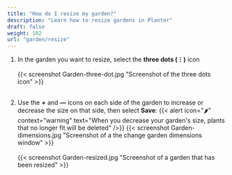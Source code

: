 ```yaml
---
title: "How do I resize my garden?"
description: "Learn how to resize gardens in Planter"
draft: false
weight: 102
url: "garden/resize"
---
```



1. In the garden you want to resize, select the **three dots (⋮)** icon<br /><br />
{{< screenshot Garden-three-dot.jpg "Screenshot of the three dots icon" >}}<br /><br />

2. Use the **+** and **—** icons on each side of the garden to increase or decrease the size on that side, then select **Save**:
{{< alert icon="🌶️" context="warning" text="When you decrease your garden's size, plants that no longer fit will be deleted" />}}
{{< screenshot Garden-dimensions.jpg "Screenshot of a the change garden dimensions window" >}}<br /><br />
{{< screenshot Garden-resized.jpg "Screenshot of a garden that has been resized" >}}
